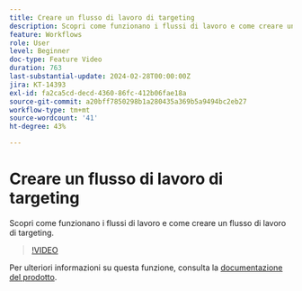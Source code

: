 ```yaml
---
title: Creare un flusso di lavoro di targeting
description: Scopri come funzionano i flussi di lavoro e come creare un flusso di lavoro di targeting.
feature: Workflows
role: User
level: Beginner
doc-type: Feature Video
duration: 763
last-substantial-update: 2024-02-28T00:00:00Z
jira: KT-14393
exl-id: fa2ca5cd-decd-4360-86fc-412b06fae18a
source-git-commit: a20bff7850298b1a280435a369b5a9494bc2eb27
workflow-type: tm+mt
source-wordcount: '41'
ht-degree: 43%

---
```


# Creare un flusso di lavoro di targeting

Scopri come funzionano i flussi di lavoro e come creare un flusso di lavoro di targeting.

>[!VIDEO](https://video.tv.adobe.com/v/3425873/?learn=on)


Per ulteriori informazioni su questa funzione, consulta la [documentazione del prodotto](https://experienceleague.adobe.com/docs/campaign-web/v8/wf/gs-workflows.html?lang=it).
